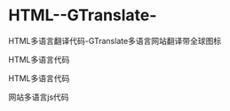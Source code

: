 # HTML--GTranslate-
HTML多语言翻译代码-GTranslate多语言网站翻译带全球图标


HTML多语言代码

<div class="gtranslate_wrapper" id="gt-wrapper-36649063"></div>

HTML多语言代码

<div class="gtranslate_wrapper"></div>
<script>window.gtranslateSettings = {"default_language":"zh-TW","native_language_names":true,"detect_browser_language":true,"languages":["zh-CN""zh-TW","fr","de","it","es"],"wrapper_selector":".gtranslate_wrapper"}</script>
<script src="https://html.zunyuange.link/float.js" defer></script>

网站多语言js代码

<script src="/gtranslate/js/float.js?ver=6.4.1" data-no-optimize="1" data-no-minify="1" data-gt-orig-url="/" data-gt-orig-domain="/" data-gt-widget-id="36649063" defer></script>
